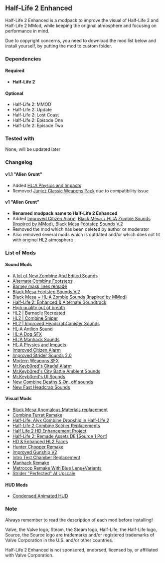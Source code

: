 ## Half-Life 2 Enhanced ##
Half-Life 2 Enhanced is a modpack to improve the visual of Half-Life 2 and Half-Life 2 MMod, while keeping the original atmosphere and focusing on performance in mind.

Due to copyright concerns, you need to download the mod list below and install yourself, by putting the mod to custom folder.

### Dependencies ###
#### Required ####
- **Half-Life 2**

#### Optional ####
- Half-Life 2: MMOD
- Half-Life 2: Update
- Half-Life 2: Lost Coast
- Half-Life 2: Episode One
- Half-Life 2: Episode Two

### Tested with ###
None, will be updated later

### Changelog ###
#### v1.1 "Alien Grunt" ####
- Added [HL:A Physics and Impacts](https://gamebanana.com/sounds/47122)
- Removed [Juniez Classic Weapons Pack](https://gamebanana.com/mods/310478) due to compatibility issue

#### v1 "Alien Grunt" ####
- **Renamed modpack name to Half-Life 2 Enhanced**
- Added [Improved Citizen Alarm](https://gamebanana.com/sounds/35153), [Black Mesa + HL:A Zombie Sounds (Inspired by MMod)](https://gamebanana.com/sounds/55592), [Black Mesa Footstep Sounds V.2](https://gamebanana.com/sounds/50080)
- Removed the mod which has been deleted by author or moderator
- Also removed several mods which is outdated and/or which does not fit with original HL2 atmosphere

### List of Mods ###
#### Sound Mods ####
- [A lot of New Zombine And Edited Sounds](https://gamebanana.com/sounds/27200)
- [Alternate Combine Footsteps](https://gamebanana.com/sounds/41226)
- [Barney mask lines remade](https://gamebanana.com/sounds/47862)
- [Black Mesa Footstep Sounds V.2](https://gamebanana.com/sounds/50080)
- [Black Mesa + HL:A Zombie Sounds (Inspired by MMod)](https://gamebanana.com/sounds/55592)
- [Half-Life 2: Enhanced & Alternate Soundtrack](https://gamebanana.com/wips/52044)
- [High quality out of breath](https://gamebanana.com/sounds/46242)
- [HL2 | Barnacle Recreated](https://gamebanana.com/sounds/34086)
- [HL2 | Combine Sniper](https://gamebanana.com/sounds/34087)
- [HL2 | Improved HeadcrabCanister Sounds](https://gamebanana.com/sounds/27458)
- [HL:A Antlion Sound](https://gamebanana.com/sounds/47132)
- [HL:A Dog SFX](https://gamebanana.com/sounds/48452)
- [HL:A Manhack Sounds](https://gamebanana.com/sounds/46817)
- [HL:A Physics and Impacts](https://gamebanana.com/sounds/47122)
- [Improved Citizen Alarm](https://gamebanana.com/sounds/35153)
- [Improved Strider Sounds 2.0](https://gamebanana.com/sounds/34050)
- [Modern Weapons SFX](https://gamebanana.com/sounds/46897)
- [Mr.Keyb0red's Citadel Alarm](https://gamebanana.com/sounds/36262)
- [Mr.Keyb0red's City Battle Ambient Sounds](https://gamebanana.com/sounds/34751)
- [Mr.Keyb0red's UI Sounds](https://gamebanana.com/sounds/36206)
- [New Combine Deaths & On, off sounds](https://gamebanana.com/sounds/21197)
- [New Fast Headcrab Sounds](https://gamebanana.com/sounds/33586)

#### Visual Mods ####
- [Black Mesa Anomalous Materials replacement](https://gamebanana.com/maps/208466)
- [Combine Turret Remake](https://gamebanana.com/mods/182474)
- [Half-Life: Alyx Combine Dropship in Half-Life 2](https://gamebanana.com/mods/183110)
- [Half-Life 2 Combine Soldier Replacements](https://gamebanana.com/mods/183073)
- [Half Life 2 HD Enhancement Project](https://gamebanana.com/mods/6650)
- [Half-Life 2: Remade Assets DE [Source 1 Port]](https://gamebanana.com/mods/300761)
- [HD & Enhanced HL2 Faces](https://gamebanana.com/mods/315880)
- [Hunter Chopper Remake](https://gamebanana.com/mods/183090)
- [Improved Gunship V2](https://gamebanana.com/mods/183101)
- [Intro Test Chamber Replacement](https://gamebanana.com/maps/208488)
- [Manhack Remake](https://gamebanana.com/mods/182473)
- [Metrocop Remake With Blue Lens+Variants](https://gamebanana.com/mods/183059)
- [Strider "Perfected" AI Upscale](https://gamebanana.com/mods/182398)

#### HUD Mods ####
- [Condensed Animated HUD](https://gamebanana.com/guis/34862)

### Note ###
Always remember to read the description of each mod before installing!

Valve, the Valve logo, Steam, the Steam logo, Half-Life, the Half-Life logo, Source, the Source logo are trademarks and/or registered trademarks of Valve Corporation in the U.S. and/or other countries.

Half-Life 2 Enhanced is not sponsored, endorsed, licensed by, or affiliated with Valve Corporation. 
